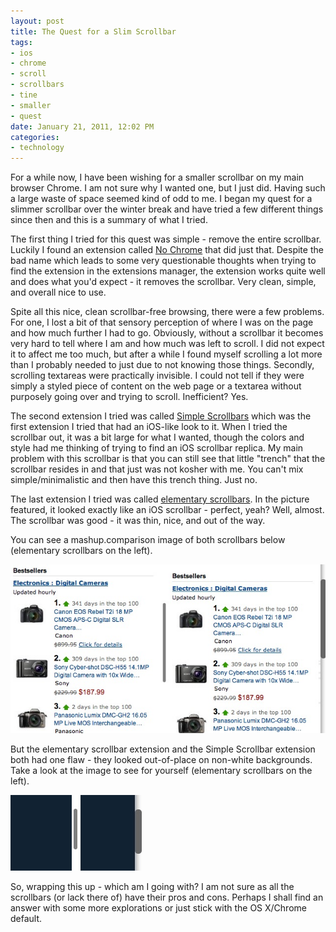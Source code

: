 ```yaml
---
layout: post
title: The Quest for a Slim Scrollbar
tags:
- ios
- chrome
- scroll
- scrollbars
- tine
- smaller
- quest
date: January 21, 2011, 12:02 PM
categories:
- technology
---
```

For a while now, I have been wishing for a smaller scrollbar on my main browser Chrome. I am not sure why I wanted one, but I just did. Having such a large waste of space seemed kind of odd to me. I began my quest for a slimmer scrollbar over the winter break and have tried a few different things since then and this is a summary of what I tried.

The first thing I tried for this quest was simple - remove the entire scrollbar. Luckily I found an extension called [No Chrome](https://chrome.google.com/webstore/detail/flppejmhekmfinhmpgnlmnfjognmagpm) that did just that. Despite the bad name which leads to some very questionable thoughts when trying to find the extension in the extensions manager, the extension works quite well and does what you'd expect - it removes the scrollbar. Very clean, simple, and overall nice to use.

Spite all this nice, clean scrollbar-free browsing, there were a few problems. For one, I lost a bit of that sensory perception of where I was on the page and how much further I had to go. Obviously, without a scrollbar it becomes very hard to tell where I am and how much was left to scroll. I did not expect it to affect me too much, but after a while I found myself scrolling a lot more than I probably needed to just due to not knowing those things. Secondly, scrolling textareas were practically invisible. I could not tell if they were simply a styled piece of content on the web page or a textarea without purposely going over and trying to scroll. Inefficient? Yes.

The second extension I tried was called [Simple Scrollbars](https://chrome.google.com/webstore/detail/lagmbbmdlgjncefjognkcadapmmkmphe) which was the first extension I tried that had an iOS-like look to it. When I tried the scrollbar out, it was a bit large for what I wanted, though the colors and style had me thinking of trying to find an iOS scrollbar replica. My main problem with this scrollbar is that you can still see that little "trench" that the scrollbar resides in and that just was not kosher with me. You can't mix simple/minimalistic and then have this trench thing. Just no.

The last extension I tried was called [elementary scrollbars](https://chrome.google.com/webstore/detail/jfichaompnhpmlpjhcjebedbgaeoeple). In the picture featured, it looked exactly like an iOS scrollbar - perfect, yeah? Well, almost. The scrollbar was good - it was thin, nice, and out of the way.

You can see a mashup.comparison image of both scrollbars below (elementary scrollbars on the left).

[![](/files/2011/01/scrollbar_comparison_normal.jpg "Scrollbar Comparison Normal")](/files/2011/01/scrollbar_comparison_normal.jpg)

But the elementary scrollbar extension and the Simple Scrollbar extension both had one flaw - they looked out-of-place on non-white backgrounds. Take a look at the image to see for yourself (elementary scrollbars on the left).

[![](/files/2011/01/scrollbar_comparison_dark.jpg "Scrollbar Comparison Dark")](/files/2011/01/scrollbar_comparison_dark.jpg)

So, wrapping this up - which am I going with? I am not sure as all the scrollbars (or lack there of) have their pros and cons. Perhaps I shall find an answer with some more explorations or just stick with the OS X/Chrome default.
